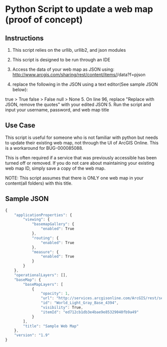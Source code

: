 Python Script to update a web map (proof of concept)
=========================

## Instructions

1. This script relies on the urllib, urllib2, and json modules
2. This script is designed to be run through an IDE

3. Access the data of your web map as JSON using: http://www.arcgis.com/sharing/rest/content/items/<web map ID>/data?f=pjson
4. replace the following in the JSON using a text editor(See sample JSON below):

true > True
false > False
null > None
5. On line 96, replace "Replace with JSON, remove the quotes" with your edited JSON
5. Run the script and input your username, password, and web map title



## Use Case

This script is useful for someone who is not familiar with python but needs to update their existing web map, not through the UI of ArcGIS Online. This is a workaround for BUG-000085088.

This is often required if a service that was previously accessible has been turned off or removed. If you do not care about maintaining your existing web map ID, simply save a copy of the web map.

NOTE: This script assumes that there is ONLY one web map in your content(all folders) with this title.

## Sample JSON
```javascript
{
    "applicationProperties": {
        "viewing": {
            "basemapGallery": {
                "enabled": True
            },
            "routing": {
                "enabled": True
            },
            "measure": {
                "enabled": True
            }
        }
    },
    "operationalLayers": [],
    "baseMap": {
        "baseMapLayers": [
			{
                "opacity": 1,
                "url": "http://services.arcgisonline.com/ArcGIS/rest/services/Canvas/World_Light_Gray_Base/MapServer",
                "id": "World_Light_Gray_Base_4394",
                "visibility": True,
                "itemId": "ed712cb1db3e4bae9e85329040fb9a49"
            }
        ],
        "title": "Sample Web Map"
    },
    "version": "1.9"
}

```

